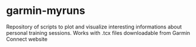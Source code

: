 # garmin-myruns
Repository of scripts to plot and visualize interesting informations about personal training sessions. Works with .tcx files downloadable from Garmin Connect website
